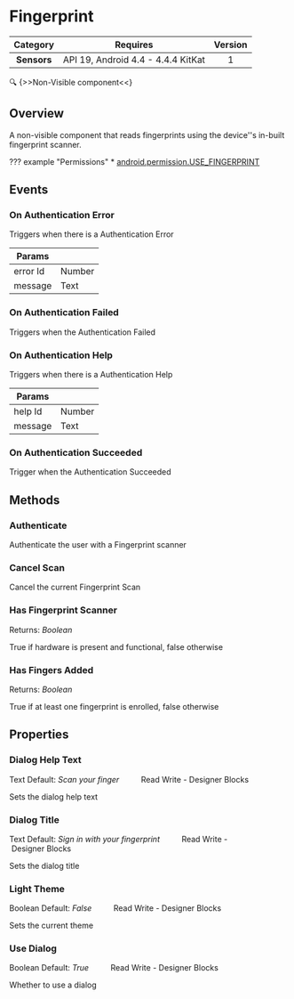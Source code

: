 # Fingerprint

| Category | Requires | Version |
|:--------:|:-------:|:--------:|
|**Sensors**|<span class="chip chip-any">API 19, Android 4.4 - 4.4.4 KitKat</span>|<span class="chip chip-number">1</span>|

:mag: {>>Non-Visible component<<}

## Overview

A non-visible component that reads fingerprints using the device''s in-built fingerprint scanner.

??? example "Permissions"
    * [android.permission.USE_FINGERPRINT](https://developer.android.com/reference/android/Manifest.permission.html#USE_FINGERPRINT)

## Events

### On Authentication Error

Triggers when there is a Authentication Error

<div class="block" ai2-block="event" not-rendered="true" value="%7B%22componentName%22:%20%22Fingerprint%22,%20%22name%22:%20%22On%20Authentication%20Error%22,%20%22param%22:%20%5B%22error%20Id%22,%20%22message%22%5D%7D"></div>

| Params | []() |
|--------|------|
|error Id|<span class="chip chip-number">Number</span>|
|message|<span class="chip chip-text">Text</span>|

### On Authentication Failed

Triggers when the Authentication Failed

<div class="block" ai2-block="event" not-rendered="true" value="%7B%22componentName%22:%20%22Fingerprint%22,%20%22name%22:%20%22On%20Authentication%20Failed%22,%20%22param%22:%20%5B%5D%7D"></div>

### On Authentication Help

Triggers when there is a Authentication Help

<div class="block" ai2-block="event" not-rendered="true" value="%7B%22componentName%22:%20%22Fingerprint%22,%20%22name%22:%20%22On%20Authentication%20Help%22,%20%22param%22:%20%5B%22help%20Id%22,%20%22message%22%5D%7D"></div>

| Params | []() |
|--------|------|
|help Id|<span class="chip chip-number">Number</span>|
|message|<span class="chip chip-text">Text</span>|

### On Authentication Succeeded

Trigger when the Authentication Succeeded

<div class="block" ai2-block="event" not-rendered="true" value="%7B%22componentName%22:%20%22Fingerprint%22,%20%22name%22:%20%22On%20Authentication%20Succeeded%22,%20%22param%22:%20%5B%5D%7D"></div>

## Methods

### Authenticate

Authenticate the user with a Fingerprint scanner

<div class="block" ai2-block="method" not-rendered="true" value="%7B%22componentName%22:%20%22Fingerprint%22,%20%22name%22:%20%22Authenticate%22,%20%22output%22:%20false,%20%22param%22:%20%5B%5D%7D"></div>

### Cancel Scan

Cancel the current Fingerprint Scan

<div class="block" ai2-block="method" not-rendered="true" value="%7B%22componentName%22:%20%22Fingerprint%22,%20%22name%22:%20%22Cancel%20Scan%22,%20%22output%22:%20false,%20%22param%22:%20%5B%5D%7D"></div>

### Has Fingerprint Scanner

<span class="chip chip-boolean">Returns: <i>Boolean</i></span>

True if hardware is present and functional, false otherwise

<div class="block" ai2-block="method" not-rendered="true" value="%7B%22componentName%22:%20%22Fingerprint%22,%20%22name%22:%20%22Has%20Fingerprint%20Scanner%22,%20%22output%22:%20true,%20%22param%22:%20%5B%5D%7D"></div>

### Has Fingers Added

<span class="chip chip-boolean">Returns: <i>Boolean</i></span>

True if at least one fingerprint is enrolled, false otherwise

<div class="block" ai2-block="method" not-rendered="true" value="%7B%22componentName%22:%20%22Fingerprint%22,%20%22name%22:%20%22Has%20Fingers%20Added%22,%20%22output%22:%20true,%20%22param%22:%20%5B%5D%7D"></div>

## Properties

### Dialog Help Text

<span class="chip chip-text">Text</span><span style="user-select: none;">&nbsp;</span><span class="chip chip-text">Default: <i>Scan your finger</i></span><span style="user-select: none;">&nbsp;&nbsp;&nbsp;&nbsp;&nbsp;&nbsp;&nbsp;&nbsp;&nbsp;&nbsp;</span><span class="chip chip-rw">Read</span><span style="user-select: none;">&nbsp;</span><span class="chip chip-rw">Write</span><span style="user-select: none;">&nbsp;</span>-<span style="user-select: none;">&nbsp;</span><span class="chip chip-bd">Designer</span><span style="user-select: none;">&nbsp;</span><span class="chip chip-bd">Blocks</span><span style="user-select: none;">&nbsp;</span>

Sets the dialog help text

<div class="block" ai2-block="property" not-rendered="true" value="%7B%22componentName%22:%20%22Fingerprint%22,%20%22name%22:%20%22Dialog%20Help%20Text%22,%20%22getter%22:%20true%7D"></div>
<div class="block" ai2-block="property" not-rendered="true" value="%7B%22componentName%22:%20%22Fingerprint%22,%20%22name%22:%20%22Dialog%20Help%20Text%22,%20%22getter%22:%20false%7D"></div>

### Dialog Title

<span class="chip chip-text">Text</span><span style="user-select: none;">&nbsp;</span><span class="chip chip-text">Default: <i>Sign in with your fingerprint</i></span><span style="user-select: none;">&nbsp;&nbsp;&nbsp;&nbsp;&nbsp;&nbsp;&nbsp;&nbsp;&nbsp;&nbsp;</span><span class="chip chip-rw">Read</span><span style="user-select: none;">&nbsp;</span><span class="chip chip-rw">Write</span><span style="user-select: none;">&nbsp;</span>-<span style="user-select: none;">&nbsp;</span><span class="chip chip-bd">Designer</span><span style="user-select: none;">&nbsp;</span><span class="chip chip-bd">Blocks</span><span style="user-select: none;">&nbsp;</span>

Sets the dialog title

<div class="block" ai2-block="property" not-rendered="true" value="%7B%22componentName%22:%20%22Fingerprint%22,%20%22name%22:%20%22Dialog%20Title%22,%20%22getter%22:%20true%7D"></div>
<div class="block" ai2-block="property" not-rendered="true" value="%7B%22componentName%22:%20%22Fingerprint%22,%20%22name%22:%20%22Dialog%20Title%22,%20%22getter%22:%20false%7D"></div>

### Light Theme

<span class="chip chip-boolean">Boolean</span><span style="user-select: none;">&nbsp;</span><span class="chip chip-boolean">Default: <i>False</i></span><span style="user-select: none;">&nbsp;&nbsp;&nbsp;&nbsp;&nbsp;&nbsp;&nbsp;&nbsp;&nbsp;&nbsp;</span><span class="chip chip-rw">Read</span><span style="user-select: none;">&nbsp;</span><span class="chip chip-rw">Write</span><span style="user-select: none;">&nbsp;</span>-<span style="user-select: none;">&nbsp;</span><span class="chip chip-bd">Designer</span><span style="user-select: none;">&nbsp;</span><span class="chip chip-bd">Blocks</span><span style="user-select: none;">&nbsp;</span>

Sets the current theme

<div class="block" ai2-block="property" not-rendered="true" value="%7B%22componentName%22:%20%22Fingerprint%22,%20%22name%22:%20%22Light%20Theme%22,%20%22getter%22:%20true%7D"></div>
<div class="block" ai2-block="property" not-rendered="true" value="%7B%22componentName%22:%20%22Fingerprint%22,%20%22name%22:%20%22Light%20Theme%22,%20%22getter%22:%20false%7D"></div>

### Use Dialog

<span class="chip chip-boolean">Boolean</span><span style="user-select: none;">&nbsp;</span><span class="chip chip-boolean">Default: <i>True</i></span><span style="user-select: none;">&nbsp;&nbsp;&nbsp;&nbsp;&nbsp;&nbsp;&nbsp;&nbsp;&nbsp;&nbsp;</span><span class="chip chip-rw">Read</span><span style="user-select: none;">&nbsp;</span><span class="chip chip-rw">Write</span><span style="user-select: none;">&nbsp;</span>-<span style="user-select: none;">&nbsp;</span><span class="chip chip-bd">Designer</span><span style="user-select: none;">&nbsp;</span><span class="chip chip-bd">Blocks</span><span style="user-select: none;">&nbsp;</span>

Whether to use a dialog

<div class="block" ai2-block="property" not-rendered="true" value="%7B%22componentName%22:%20%22Fingerprint%22,%20%22name%22:%20%22Use%20Dialog%22,%20%22getter%22:%20true%7D"></div>
<div class="block" ai2-block="property" not-rendered="true" value="%7B%22componentName%22:%20%22Fingerprint%22,%20%22name%22:%20%22Use%20Dialog%22,%20%22getter%22:%20false%7D"></div>

